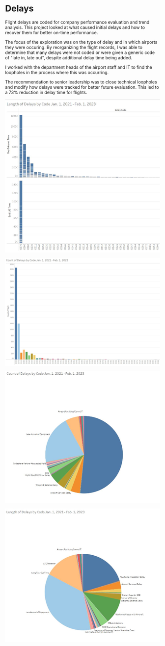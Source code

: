 # Delays

Flight delays are coded for company performance evaluation and trend analysis. This project looked at what caused initial delays and how to recover them for better on-time performance.

The focus of the exploration was on the type of delay and in which airports they were occuring. By reorganizing the flight records, I was able to determine that many delays were not coded or were given a generic code of "late in, late out", despite additional delay time being added.

I worked with the department heads of the airport staff and IT to find the loopholes in the process where this was occurring.

The recommendation to senior leadership was to close technical loopholes and modify how delays were tracked for better future evaluation. This led to a 73% reduction in delay time for flights.

![](https://github.com/sfisher2277/Delays/blob/main/images/Delay%20Time.JPG)

![](https://github.com/sfisher2277/Delays/blob/main/images/Delays%20by%20Code.jpg)

![](https://github.com/sfisher2277/Delays/blob/main/images/Delays%20Pie.JPG)

![](https://github.com/sfisher2277/Delays/blob/main/images/Length%20Delays.JPG)




